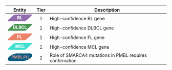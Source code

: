 |Entity|Tier|Description              |
|:----:|:----:|------------------------------|
|![BL](images/icons/BL_tier1.png) | 1 | High-confidence BL gene|
|![DLBCL](images/icons/DLBCL_tier1.png) | 1 | High-confidence DLBCL gene|
|![FL](images/icons/FL_tier1.png) | 1 | High-confidence FL gene|
|![MCL](images/icons/MCL_tier1.png) | 1 | High-confidence MCL gene|
|![PMBL](images/icons/PMBL_tier2.png) | 2 | Role of SMARCA4 mutations in PMBL requires confirmation|
